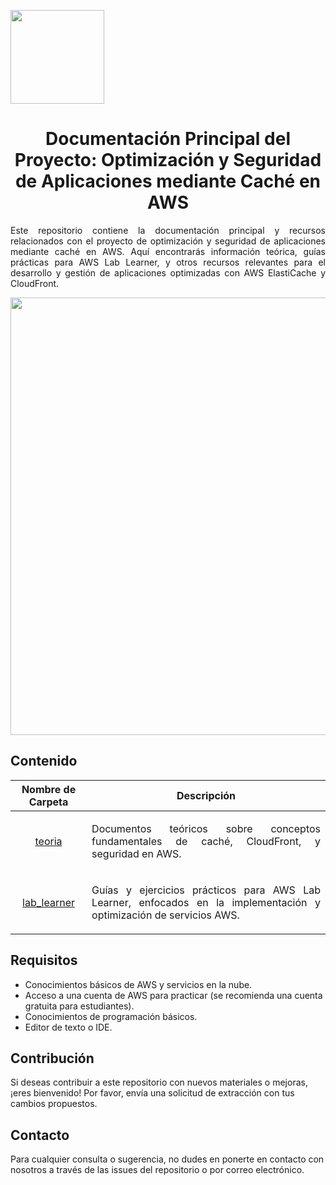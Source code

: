 <p align="left">
  <img src="https://semanadelcannabis.cayetano.edu.pe/assets/img/logo-upch.png" width="150">
  <h1 align="center">Documentación Principal del Proyecto: Optimización y Seguridad de Aplicaciones mediante Caché en AWS</h1>
</p>

<p align="justify">
Este repositorio contiene la documentación principal y recursos relacionados con el proyecto de optimización y seguridad de aplicaciones mediante caché en AWS. Aquí encontrarás información teórica, guías prácticas para AWS Lab Learner, y otros recursos relevantes para el desarrollo y gestión de aplicaciones optimizadas con AWS ElastiCache y CloudFront.
</p>

<p align= "center">
  <img src="https://github.com/EdwinJaraOFC/AWS-Cloud-Project/assets/150296803/ee59f469-37ef-4739-9883-370a99c7d107" width="700">
</p>

## Contenido
| Nombre de Carpeta  | Descripción  |
| :------------: | :------------: |
| <a href="teoria">teoria</a>  | <p align="justify">Documentos teóricos sobre conceptos fundamentales de caché, CloudFront, y seguridad en AWS.</p>  |
| <a href="lab_learner">lab_learner</a>  | <p align="justify">Guías y ejercicios prácticos para AWS Lab Learner, enfocados en la implementación y optimización de servicios AWS.</p>  |

## Requisitos
- Conocimientos básicos de AWS y servicios en la nube.
- Acceso a una cuenta de AWS para practicar (se recomienda una cuenta gratuita para estudiantes).
- Conocimientos de programación básicos.
- Editor de texto o IDE.

## Contribución
Si deseas contribuir a este repositorio con nuevos materiales o mejoras, ¡eres bienvenido! Por favor, envía una solicitud de extracción con tus cambios propuestos.

## Contacto
Para cualquier consulta o sugerencia, no dudes en ponerte en contacto con nosotros a través de las issues del repositorio o por correo electrónico.
